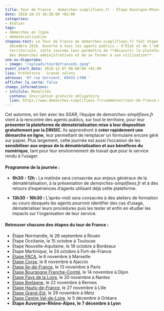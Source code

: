 ```yaml
---
title: Tour de France - demarches-simplifiees.fr - Étape Auvergne-Rhone-Alpes
date: 2018-10-23 16:38:00 +02:00
categories:
- Atelier
tags:
- démarches en ligne
- dématérialisation
chapeau-text: Le Tour de France de demarches-simplifiees.fr fait étape à Lyon le 7
  décembre 2018. Ouverte à tous les agents publics – d’État et de l’administration
  territoriale, cette journée leur permettra de **découvrir la plateforme de dématérialisation
  des démarches administratives et de se former à son utilisation**.
une-ou-diaporama:
- image: "/uploads/tourdefranceds.jpeg"
event_start_date: 2018-12-07 08:00:00 +01:00
lieu: Préfecture - Grands salons
adresse: '67 rue Servient, 69433 LYON '
afficher_la_carte: false
champs_informations:
- intitule: Modalités
  contenu: Inscription gratuite obligatoire
  lien: https://www.demarches-simplifiees.fr/commencer/tour-de-france-demarches-simplifiees-auvergne-rhon
---
```


Cet automne, en lien avec les SGAR, l’équipe de *demarches-simplifiees.fr* vient à la rencontre des agents publics, sur tout le territoire, pour leur **présenter la plateforme de dématérialisation mise à leur disposition gratuitement par la DINSIC.** Ils apprendront à **créer rapidement une démarche en ligne**, leur permettant de remplacer un formulaire encore géré sur papier.
Plus largement, cette journée est aussi l’occasion de les **sensibiliser aux enjeux de la dématérialisation et aux bénéfices du numérique**, tant pour leur environnement de travail que pour le service rendu à l’usager. 


#### Programme de la journée :
* **9h30 - 12h :** La matinée sera consacrée aux enjeux généraux de la dématérialisation, à la présentation de *demarches-simplifiees.fr* et à des retours d’expériences d’agents utilisant déjà cette plateforme. 
 
* **13h30 - 16h30 :** L’après-midi sera consacrée à des ateliers de formation au cours desquels les agents pourront identifier des cas d’usage, dématérialiser leurs procédures puis les tester et enfin en étudier les impacts sur l'organisation de leur service. 


#### Retrouver chacune des étapes du tour de France : 

* Étape Normandie, le 26 septembre à Rouen
* Étape Occitanie, le 15 octobre à Toulouse
* Étape Nouvelle-Aquitaine, le 18 octobre à Bordeaux
* Étape Martinique, le 24 octobre à Fort-de-France
* [Étape PACA](/agenda/tour-de-france-demarches-simplifiees-fr-etape-paca/), le 6 novembre à Marseille
* [Étape Corse](/agenda/tour-de-france-demarches-simplifiees-fr-etape-corse/), le 8 novembre à Ajaccio
* [Étape Ile-de-France](/agenda/tour-de-france-demarches-simplifiees-fr-etape-ile-de-france/), le 13 novembre à Paris
* [Étape Bourgogne Franche-Comté](/agenda/tour-de-france-demarches-simplifiees-fr-etape-bourgogne-franche-comte/), le 14 novembre à Dijon
* [Étape Pays de la Loire](/agenda/tour-de-france-demarches-simplifiees-fr-etape-pays-de-la-loire/), le 20 novembre à Nantes
* [Étape Bretagne](/agenda/tour-de-france-demarches-simplifiees-fr-etape-bretagne/), le 22 novembre à Rennes
* [Étape Hauts-de-France](/agenda/tour-de-france-demarches-simplifiees-fr-etape-hauts-de-france/), le 27 novembre à Lille
* [Étape Grand-Est](/agenda/tour-de-france-demarches-simplifiees-fr-etape-grand-est/), le 29 novembre à Metz
* [Étape Centre Val-de-Loire](/agenda/tour-de-france-demarches-simplifiees-fr-etape-centre-val-de-loire/), le 5 décembre à Orléans
* **Étape Auvergne-Rhône-Alpes, le 7 décembre à Lyon**
